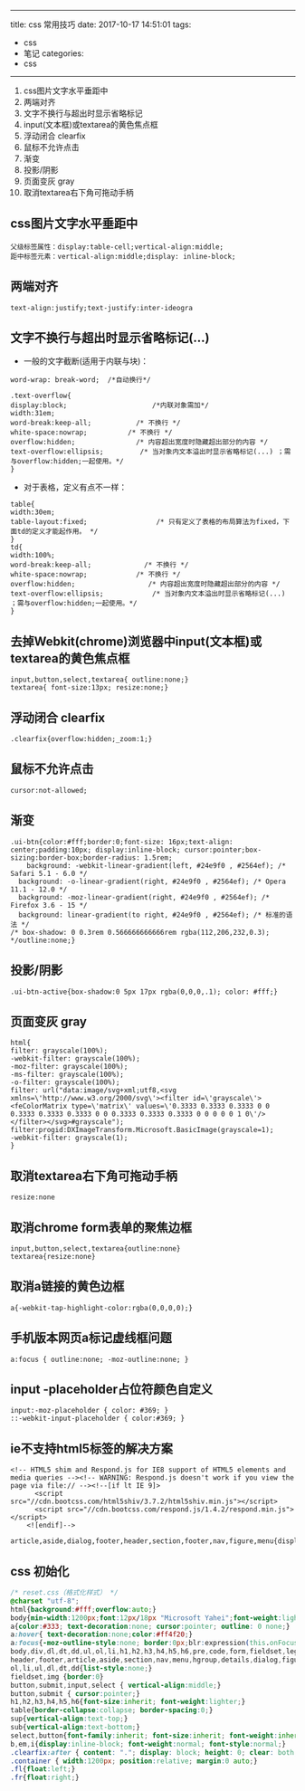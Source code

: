 
---
title: css 常用技巧 
date: 2017-10-17 14:51:01
tags:
- css 
- 笔记
categories: 
- css 
---

1. css图片文字水平垂距中
2. 两端对齐
3. 文字不换行与超出时显示省略标记
4. input(文本框)或textarea的黄色焦点框
5. 浮动闭合 clearfix
6. 鼠标不允许点击
7. 渐变
8. 投影/阴影
9. 页面变灰 gray
10. 取消textarea右下角可拖动手柄

css图片文字水平垂距中
------------

```
父级标签属性：display:table-cell;vertical-align:middle;
距中标签元素：vertical-align:middle;display: inline-block;
```

两端对齐
----
```
text-align:justify;text-justify:inter-ideogra
```

文字不换行与超出时显示省略标记(...) 
-----
- 一般的文字截断(适用于内联与块)：
```
word-wrap: break-word;  /*自动换行*/
```
```
.text-overflow{
display:block;                     /*内联对象需加*/
width:31em;
word-break:keep-all;           /* 不换行 */
white-space:nowrap;          /* 不换行 */
overflow:hidden;               /* 内容超出宽度时隐藏超出部分的内容 */
text-overflow:ellipsis;         /* 当对象内文本溢出时显示省略标记(...) ；需与overflow:hidden;一起使用。*/
}
```
- 对于表格，定义有点不一样： 
```
table{
width:30em;
table-layout:fixed;                 /* 只有定义了表格的布局算法为fixed，下面td的定义才能起作用。 */
}
td{
width:100%;
word-break:keep-all;             /* 不换行 */
white-space:nowrap;            /* 不换行 */
overflow:hidden;                  /* 内容超出宽度时隐藏超出部分的内容 */
text-overflow:ellipsis;            /* 当对象内文本溢出时显示省略标记(...) ；需与overflow:hidden;一起使用。*/
}
```

去掉Webkit(chrome)浏览器中input(文本框)或textarea的黄色焦点框
---------------------------------------------

```
input,button,select,textarea{ outline:none;}
textarea{ font-size:13px; resize:none;}
```

浮动闭合 clearfix
-------------
```
.clearfix{overflow:hidden;_zoom:1;}
```

鼠标不允许点击
-------
```
cursor:not-allowed;
```

渐变
--
```
.ui-btn{color:#fff;border:0;font-size: 16px;text-align: center;padding:10px; display:inline-block; cursor:pointer;box-sizing:border-box;border-radius: 1.5rem;
    background: -webkit-linear-gradient(left, #24e9f0 , #2564ef); /* Safari 5.1 - 6.0 */
  background: -o-linear-gradient(right, #24e9f0 , #2564ef); /* Opera 11.1 - 12.0 */
  background: -moz-linear-gradient(right, #24e9f0 , #2564ef); /* Firefox 3.6 - 15 */
  background: linear-gradient(to right, #24e9f0 , #2564ef); /* 标准的语法 */
/* box-shadow: 0 0.3rem 0.566666666666rem rgba(112,206,232,0.3); */outline:none;}
```

投影/阴影
-----
```
.ui-btn-active{box-shadow:0 5px 17px rgba(0,0,0,.1); color: #fff;}
```

页面变灰 gray
-------
```
html{
filter: grayscale(100%);
-webkit-filter: grayscale(100%);
-moz-filter: grayscale(100%);
-ms-filter: grayscale(100%);
-o-filter: grayscale(100%);
filter: url("data:image/svg+xml;utf8,<svg xmlns=\'http://www.w3.org/2000/svg\'><filter id=\'grayscale\'><feColorMatrix type=\'matrix\' values=\'0.3333 0.3333 0.3333 0 0 0.3333 0.3333 0.3333 0 0 0.3333 0.3333 0.3333 0 0 0 0 0 1 0\'/></filter></svg>#grayscale");
filter:progid:DXImageTransform.Microsoft.BasicImage(grayscale=1);
-webkit-filter: grayscale(1);
} 
```

取消textarea右下角可拖动手柄
------------------
```
resize:none
```

取消chrome form表单的聚焦边框
--------------------
```
input,button,select,textarea{outline:none}
textarea{resize:none}
```

取消a链接的黄色边框
----------
```
a{-webkit-tap-highlight-color:rgba(0,0,0,0);}
```

手机版本网页a标记虚线框问题
--------------
```
a:focus { outline:none; -moz-outline:none; }
```

input -placeholder占位符颜色自定义
--------------------------
```
input:-moz-placeholder { color: #369; }
::-webkit-input-placeholder { color:#369; }
```

ie不支持html5标签的解决方案
-----------------

```
<!-- HTML5 shim and Respond.js for IE8 support of HTML5 elements and media queries --><!-- WARNING: Respond.js doesn't work if you view the page via file:// --><!--[if lt IE 9]>
      <script src="//cdn.bootcss.com/html5shiv/3.7.2/html5shiv.min.js"></script>
      <script src="//cdn.bootcss.com/respond.js/1.4.2/respond.min.js"></script>
    <![endif]-->
```

```
article,aside,dialog,footer,header,section,footer,nav,figure,menu{display:block}
```

css 初始化
-------
```reset.css
/* reset.css（格式化样式） */
@charset "utf-8";
html{background:#fff;overflow:auto;}
body{min-width:1200px;font:12px/18px "Microsoft Yahei";font-weight:lighter;color:#333; -webkit-font-smoothing: antialiased; }
a{color:#333; text-decoration:none; cursor:pointer; outline: 0 none;}
a:hover{ text-decoration:none;color:#ff4f20;}
a:focus{-moz-outline-style:none; border:0px;blr:expression(this.onFocus=this.blur());}
body,div,dl,dt,dd,ul,ol,li,h1,h2,h3,h4,h5,h6,pre,code,form,fieldset,legend,input,p,blockquote,th,td{margin:0; padding:0;}
header,footer,article,aside,section,nav,menu,hgroup,details,dialog,figure,figcaption{display:block}
ol,li,ul,dl,dt,dd{list-style:none;}
fieldset,img {border:0}
button,submit,input,select { vertical-align:middle;}
button,submit { cursor:pointer;}
h1,h2,h3,h4,h5,h6{font-size:inherit; font-weight:lighter;}
table{border-collapse:collapse; border-spacing:0;}
sup{vertical-align:text-top;}
sub{vertical-align:text-bottom;}
select,button{font-family:inherit; font-size:inherit; font-weight:inherit; outline-style:none; outline-width:0pt; padding: 0; margin: 0;}
b,em,i{display:inline-block; font-weight:normal; font-style:normal;}
.clearfix:after { content: "."; display: block; height: 0; clear: both; visibility: hidden;} .clearfix{ zoom:1;}
.container { width:1200px; position:relative; margin:0 auto;}
.fl{float:left;}
.fr{float:right;}
```
